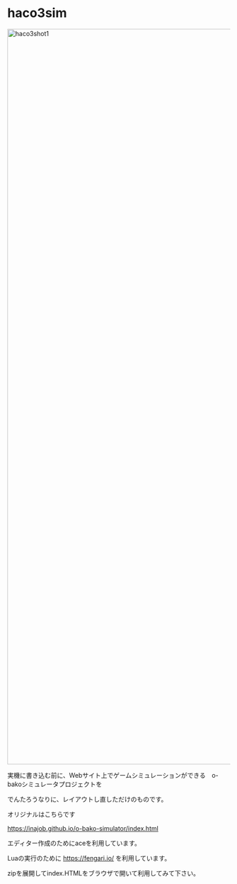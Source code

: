 # haco3sim

<img width="1660" alt="haco3shot1" src="https://user-images.githubusercontent.com/77978725/186862009-81d78b64-00c5-4ba5-8776-e13341b7aebb.png">

実機に書き込む前に、Webサイト上でゲームシミュレーションができる　o-bakoシミュレータプロジェクトを

でんたろうなりに、レイアウトし直しただけのものです。 

オリジナルはこちらです

https://inajob.github.io/o-bako-simulator/index.html

エディター作成のためにaceを利用しています。 

Luaの実行のために https://fengari.io/ を利用しています。

zipを展開してindex.HTMLをブラウザで開いて利用してみて下さい。
